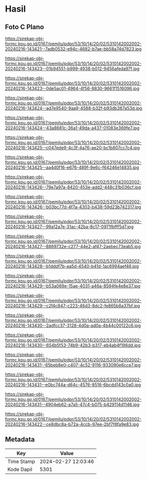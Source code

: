 # Hasil

## Foto C Plano

https://sirekap-obj-formc.kpu.go.id/0167/pemilu/pdpr/53/10/14/20/02/5310142002002-20240216-143421--7adb0532-e94c-4682-b7ae-bb58a74d7823.jpg

https://sirekap-obj-formc.kpu.go.id/0167/pemilu/pdpr/53/10/14/20/02/5310142002002-20240216-143423--01b94551-b999-4938-b012-9456afeda97f.jpg

https://sirekap-obj-formc.kpu.go.id/0167/pemilu/pdpr/53/10/14/20/02/5310142002002-20240216-143423--0de5ac01-4964-4f56-8830-9661f1516096.jpg

https://sirekap-obj-formc.kpu.go.id/0167/pemilu/pdpr/53/10/14/20/02/5310142002002-20240216-143424--ad7e9540-9aa9-4588-b32f-b93db387a53d.jpg

https://sirekap-obj-formc.kpu.go.id/0167/pemilu/pdpr/53/10/14/20/02/5310142002002-20240216-143424--43a8681c-36a1-49da-a437-01083e369fe7.jpg

https://sirekap-obj-formc.kpu.go.id/0167/pemilu/pdpr/53/10/14/20/02/5310142002002-20240216-143425--c047ede9-4c3f-4a76-ae20-bc1b807cc7c4.jpg

https://sirekap-obj-formc.kpu.go.id/0167/pemilu/pdpr/53/10/14/20/02/5310142002002-20240216-143425--aa4d0f16-e676-489f-9e6c-f64246e14835.jpg

https://sirekap-obj-formc.kpu.go.id/0167/pemilu/pdpr/53/10/14/20/02/5310142002002-20240216-143426--79e7a97a-8420-453e-add2-448c31b036cf.jpg

https://sirekap-obj-formc.kpu.go.id/0167/pemilu/pdpr/53/10/14/20/02/5310142002002-20240216-143426--b03bc77d-4f7a-4303-b438-59d23b742317.jpg

https://sirekap-obj-formc.kpu.go.id/0167/pemilu/pdpr/53/10/14/20/02/5310142002002-20240216-143427--99a12a7e-31ac-42ba-8c17-0971fbfff5d7.jpg

https://sirekap-obj-formc.kpu.go.id/0167/pemilu/pdpr/53/10/14/20/02/5310142002002-20240216-143427--8869732e-c277-44e2-af47-2aebec73eab5.jpg

https://sirekap-obj-formc.kpu.go.id/0167/pemilu/pdpr/53/10/14/20/02/5310142002002-20240216-143428--b1dddf7b-aa5d-4540-b41d-1ac6994aef46.jpg

https://sirekap-obj-formc.kpu.go.id/0167/pemilu/pdpr/53/10/14/20/02/5310142002002-20240216-143429--b53a069e-15ae-4031-a46a-8594fe4e8e37.jpg

https://sirekap-obj-formc.kpu.go.id/0167/pemilu/pdpr/53/10/14/20/02/5310142002002-20240216-143429--c2f4c847-c223-46d3-8dc2-fe865b8a37bf.jpg

https://sirekap-obj-formc.kpu.go.id/0167/pemilu/pdpr/53/10/14/20/02/5310142002002-20240216-143430--2adfcc37-3128-4d0a-ad0a-4b44c00122c6.jpg

https://sirekap-obj-formc.kpu.go.id/0167/pemilu/pdpr/53/10/14/20/02/5310142002002-20240216-143430--654b5f53-74b9-42b3-b317-eb4ab4f196dd.jpg

https://sirekap-obj-formc.kpu.go.id/0167/pemilu/pdpr/53/10/14/20/02/5310142002002-20240216-143431--65beb8e0-c407-4c52-9116-933090e6cce7.jpg

https://sirekap-obj-formc.kpu.go.id/0167/pemilu/pdpr/53/10/14/20/02/5310142002002-20240216-143431--e0bc744a-d64c-4576-8516-6bcdd143c0a0.jpg

https://sirekap-obj-formc.kpu.go.id/0167/pemilu/pdpr/53/10/14/20/02/5310142002002-20240216-143431--4904eb62-a7a5-47c4-b075-b429114d1146.jpg

https://sirekap-obj-formc.kpu.go.id/0167/pemilu/pdpr/53/10/14/20/02/5310142002002-20240216-143422--ce8dbc8a-b72a-4ccb-97ee-2bf7f8fa9e83.jpg


## Metadata

| Key        | Value               |
| ---------- | ------------------- |
| Time Stamp | 2024-02-27 12:03:46 |
| Kode Dapil | 5301                |



